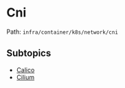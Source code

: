 # Cni

Path: `infra/container/k8s/network/cni`

## Subtopics
- [Calico](./calico/README.md)
- [Cilium](./cilium/README.md)
